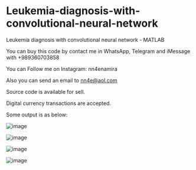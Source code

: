 # Leukemia-diagnosis-with-convolutional-neural-network
Leukemia diagnosis with convolutional neural network - MATLAB

You can buy this code by contact me in WhatsApp, Telegram and iMessage with +989360703858

You can Follow me on Instagram: nn4enamira

Also you can send an email to nn4e@aol.com

Source code is available for sell.

Digital currency transactions are accepted.

Some output is as below:

![image](https://github.com/user-attachments/assets/7ec11729-6836-48e0-a287-4d6e81dda3b8)

![image](https://github.com/user-attachments/assets/74ebbd21-37a3-4fb1-ad46-c17f99776351)

![image](https://github.com/user-attachments/assets/99eec123-db41-408a-8884-a83bfc1878d6)

![image](https://github.com/user-attachments/assets/7aa76591-0482-41f0-92b7-2d5b06349db8)




